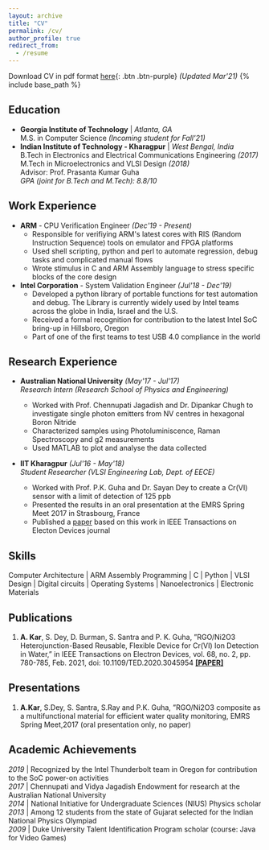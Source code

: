 ```yaml
---
layout: archive
title: "CV"
permalink: /cv/
author_profile: true
redirect_from:
  - /resume
---
```

Download CV in pdf format [here](https://anuragkar09.github.io/files/anurag_resume.pdf){: .btn .btn-purple} _(Updated Mar'21)_
{% include base_path %}

Education
---------
* **Georgia Institute of Technology**  \| _Atlanta, GA_  
	M.S. in Computer Science _(Incoming student for Fall'21)_
* **Indian Institute of Technology - Kharagpur** \| _West Bengal, India_  
	B.Tech in Electronics and Electrical Communications Engineering _(2017)_  
	M.Tech in Microelectronics and VLSI Design _(2018)_  
	Advisor: Prof. Prasanta Kumar Guha  
	_GPA (joint for B.Tech and M.Tech): 8.8/10_    

Work Experience
----------------
* **ARM** - CPU Verification Engineer _(Dec'19 - Present)_
	* Responsible for verifiying ARM's latest cores with RIS (Random Instruction Sequence) tools on emulator and FPGA platforms
	* Used shell scripting, python and perl to automate regression, debug tasks and complicated manual flows
	* Wrote stimulus in C and ARM Assembly language to stress specific blocks of the core design
* **Intel Corporation** - System Validation Engineer _(Jul'18 - Dec'19)_
	* Developed a python library of portable functions for test automation and debug. The Library is currently widely used by Intel teams across the globe in India, Israel and the U.S.
	* Received a formal recognition for contribution to the latest Intel SoC bring-up in Hillsboro, Oregon
	* Part of one of the first teams to test USB 4.0 compliance in the world


Research Experience
------------------
* **Australian National University**  _(May'17 - Jul'17)_  
	_Research Intern (Research School of Physics and Engineering)_  
	* Worked with Prof. Chennupati Jagadish and Dr. Dipankar Chugh to investigate single photon emitters from NV centres in hexagonal Boron Nitride
	* Characterized samples using Photoluminiscence, Raman Spectroscopy and g2 measurements
	* Used MATLAB to plot and analyse the data collected 

* **IIT Kharagpur** _(Jul'16 - May'18)_      
	_Student Researcher (VLSI Engineering Lab, Dept. of EECE)_   
	* Worked with Prof. P.K. Guha and Dr. Sayan Dey to create a Cr(VI) sensor with a limit of detection of 125 ppb
	* Presented the results in an oral presentation at the EMRS Spring Meet 2017 in Strasbourg, France
	* Published a [paper](https://ieeexplore.ieee.org/document/9316254) based on this work in IEEE Transactions on Electon Devices journal


Skills
-------
Computer Architecture \| ARM Assembly Programming \| C \| Python \| VLSI Design \| Digital circuits \| Operating Systems \| Nanoelectronics \| Electronic Materials

Publications
-------------

1. **A. Kar**, S. Dey, D. Burman, S. Santra and P. K. Guha, ”RGO/Ni2O3 Heterojunction-Based Reusable, Flexible Device for Cr(VI) Ion Detection in Water,” in IEEE Transactions on Electron Devices, vol. 68, no. 2, pp. 780-785, Feb. 2021, doi: 10.1109/TED.2020.3045954 [**\[PAPER\]**](https://ieeexplore.ieee.org/document/9316254)

Presentations
-------------
1. **A.Kar**, S.Dey, S. Santra, S.Ray and P.K. Guha, ”RGO/Ni2O3 composite as a multifunctional material for efficient water quality monitoring, EMRS Spring Meet,2017 (oral presentation only, no paper)

Academic Achievements
---------------------
_2019_ \| Recognized by the Intel Thunderbolt team in Oregon for contribution to the SoC power-on activities   
_2017_ \| Chennupati and Vidya Jagadish Endowment for research at the Australian National University   
_2014_ \| National Initiative for Undergraduate Sciences (NIUS) Physics scholar   
_2013_ \| Among 12 students from the state of Gujarat selected for the Indian National Physics Olympiad   
_2009_ \| Duke University Talent Identification Program scholar (course: Java for Video Games)   


<!---
 <ul>{% for post in site.publications %}
    {% include archive-single-cv.html %}
  {% endfor %}</ul>
  
Talks
--------
  <ul>{% for post in site.talks %}
    {% include archive-single-talk-cv.html %}
  {% endfor %}</ul>
  
Teaching
----------
  <ul>{% for post in site.teaching %}
    {% include archive-single-cv.html %}
  {% endfor %}</ul>
  
Service and leadership
-------------
* Currently signed in to 43 different slack teams

-->
